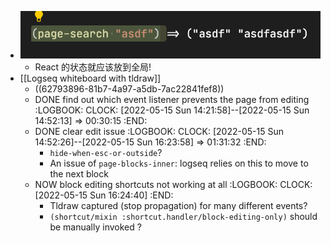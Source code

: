 - ![image.png](../assets/image_1652579923712_0.png)
	- React 的状态就应该放到全局!
- [[Logseq whiteboard with tldraw]]
	- ((62793896-81b7-4a97-a5db-7ac22841fef8))
	- DONE find out which event listener prevents the page from editing
	  :LOGBOOK:
	  CLOCK: [2022-05-15 Sun 14:21:58]--[2022-05-15 Sun 14:52:13] =>  00:30:15
	  :END:
	- DONE clear edit issue
	  :LOGBOOK:
	  CLOCK: [2022-05-15 Sun 14:52:26]--[2022-05-15 Sun 16:23:58] =>  01:31:32
	  :END:
		- `hide-when-esc-or-outside`?
		- An issue of `page-blocks-inner`: logseq relies on this to move to the next block
	- NOW block editing shortcuts not working at all 
	  :LOGBOOK:
	  CLOCK: [2022-05-15 Sun 16:24:40]
	  :END:
		- Tldraw captured (stop propagation) for many different events?
		- `(shortcut/mixin :shortcut.handler/block-editing-only)` should be manually invoked ?